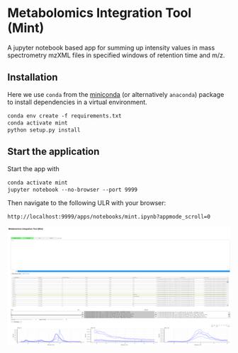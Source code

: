 # Metabolomics Integration Tool (Mint)

A jupyter notebook based app for summing up intensity values in mass spectrometry mzXML files in specified windows of retention time and m/z.

## Installation

Here we use `conda` from the [miniconda](https://conda.io/en/latest/miniconda.html) 
(or alternatively `anaconda`) package to install dependencies in a virtual environment.

    conda env create -f requirements.txt
    conda activate mint
    python setup.py install

## Start the application

Start the app with

    conda activate mint
    jupyter notebook --no-browser --port 9999

Then navigate to the following ULR with your browser:

    http://localhost:9999/apps/notebooks/mint.ipynb?appmode_scroll=0


![Demo Image](./image/mint.png "Demo image")
